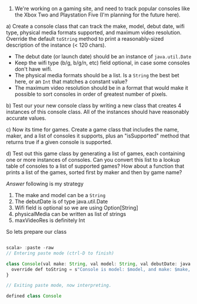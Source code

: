 1) We're working on a gaming site, and need to track popular consoles like the Xbox Two and Playstation Five (I'm planning for the future here). 

a) Create a console class that can track the make, model, debut date, wifi type, physical media formats supported, and maximum video resolution. Override the default `toString` method to print a reasonably-sized description of the instance (< 120 chars).

* The debut date (or launch date) should be an instance of `java.util.Date`
* Keep the wifi type (b/g, b/g/n, etc) field optional, in case some consoles don't have wifi.
* The physical media formats should be a list. Is a `String` the best bet here, or an `Int` that matches a constant value?
* The maximum video resolution should be in a format that would make it possible to sort consoles in order of greatest number of pixels.

b) Test our your new console class by writing a new class that creates 4 instances of this console class. All of the instances should have reasonably accurate values.

c) Now its time for games. Create a game class that includes the name, maker, and a list of consoles it supports, plus an "isSupported" method that returns true if a given console is supported. 

d) Test out this game class by generating a list of games, each containing one or more instances of consoles. Can you convert this list to a lookup table of consoles to a list of supported games? How about a function that prints a list of the games, sorted first by maker and then by game name?

*Answer*
following is my strategy
1. The make and model can be a `String`
2. The debutDate is of type java.util.Date
3. Wifi field is optional so we are using Option[String]
4. physicalMedia can be written as list of strings
5. maxVideoRes is definitely Int

So lets prepare our class 

```javascript

scala> :paste -raw
// Entering paste mode (ctrl-D to finish)

class Console(val make: String, val model: String, val debutDate: java.util.Date, val wifi: Option[String], val physicalMedia: List[String], val maxVideoRes: Int) {
  override def toString = s"Console is model: $model, and make: $make, it has support to physical media: $physicalMedia and has resolution $maxVideoRes"
}

// Exiting paste mode, now interpreting.

defined class Console
 ```
